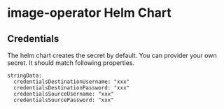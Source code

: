 # image-operator Helm Chart

## Credentials

The helm chart creates the secret by default. You can provider your own secret. It should match following properties.

```
stringData:
  credentialsDestinationUsername: "xxx"
  credentialsDestinationPassword: "xxx"
  credentialsSourceUsername: "xxx"
  credentialsSourcePassword: "xxx"
```
